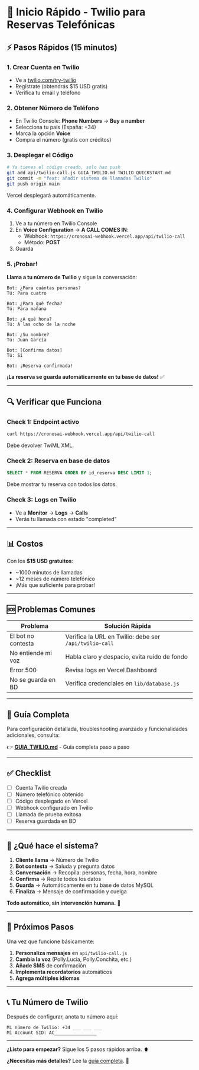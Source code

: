 # 🚀 Inicio Rápido - Twilio para Reservas Telefónicas

## ⚡ Pasos Rápidos (15 minutos)

### 1. Crear Cuenta en Twilio
- Ve a [twilio.com/try-twilio](https://www.twilio.com/try-twilio)
- Regístrate (obtendrás $15 USD gratis)
- Verifica tu email y teléfono

### 2. Obtener Número de Teléfono
- En Twilio Console: **Phone Numbers** → **Buy a number**
- Selecciona tu país (España: +34)
- Marca la opción **Voice**
- Compra el número (gratis con créditos)

### 3. Desplegar el Código
```bash
# Ya tienes el código creado, solo haz push
git add api/twilio-call.js GUIA_TWILIO.md TWILIO_QUICKSTART.md
git commit -m "feat: añadir sistema de llamadas Twilio"
git push origin main
```

Vercel desplegará automáticamente.

### 4. Configurar Webhook en Twilio
1. Ve a tu número en Twilio Console
2. En **Voice Configuration** → **A CALL COMES IN**:
   - Webhook: `https://cronosai-webhook.vercel.app/api/twilio-call`
   - Método: **POST**
3. Guarda

### 5. ¡Probar!
**Llama a tu número de Twilio** y sigue la conversación:

```
Bot: ¿Para cuántas personas?
Tú: Para cuatro

Bot: ¿Para qué fecha?
Tú: Para mañana

Bot: ¿A qué hora?
Tú: A las ocho de la noche

Bot: ¿Su nombre?
Tú: Juan García

Bot: [Confirma datos]
Tú: Sí

Bot: ¡Reserva confirmada!
```

**¡La reserva se guarda automáticamente en tu base de datos!** ✅

---

## 🔍 Verificar que Funciona

### Check 1: Endpoint activo
```bash
curl https://cronosai-webhook.vercel.app/api/twilio-call
```
Debe devolver TwiML XML.

### Check 2: Reserva en base de datos
```sql
SELECT * FROM RESERVA ORDER BY id_reserva DESC LIMIT 1;
```
Debe mostrar tu reserva con todos los datos.

### Check 3: Logs en Twilio
- Ve a **Monitor** → **Logs** → **Calls**
- Verás tu llamada con estado "completed"

---

## 📊 Costos

Con los **$15 USD gratuitos**:
- ~1000 minutos de llamadas
- ~12 meses de número telefónico
- ¡Más que suficiente para probar!

---

## 🆘 Problemas Comunes

| Problema | Solución Rápida |
|----------|----------------|
| El bot no contesta | Verifica la URL en Twilio: debe ser `/api/twilio-call` |
| No entiende mi voz | Habla claro y despacio, evita ruido de fondo |
| Error 500 | Revisa logs en Vercel Dashboard |
| No se guarda en BD | Verifica credenciales en `lib/database.js` |

---

## 📖 Guía Completa

Para configuración detallada, troubleshooting avanzado y funcionalidades adicionales, consulta:

👉 **[GUIA_TWILIO.md](./GUIA_TWILIO.md)** - Guía completa paso a paso

---

## ✅ Checklist

- [ ] Cuenta Twilio creada
- [ ] Número telefónico obtenido
- [ ] Código desplegado en Vercel
- [ ] Webhook configurado en Twilio
- [ ] Llamada de prueba exitosa
- [ ] Reserva guardada en BD

---

## 🎯 ¿Qué hace el sistema?

1. **Cliente llama** → Número de Twilio
2. **Bot contesta** → Saluda y pregunta datos
3. **Conversación** → Recopila: personas, fecha, hora, nombre
4. **Confirma** → Repite todos los datos
5. **Guarda** → Automáticamente en tu base de datos MySQL
6. **Finaliza** → Mensaje de confirmación y cuelga

**Todo automático, sin intervención humana.** 🤖

---

## 🚀 Próximos Pasos

Una vez que funcione básicamente:

1. **Personaliza mensajes** en `api/twilio-call.js`
2. **Cambia la voz** (Polly.Lucia, Polly.Conchita, etc.)
3. **Añade SMS** de confirmación
4. **Implementa recordatorios** automáticos
5. **Agrega múltiples idiomas**

---

## 📞 Tu Número de Twilio

Después de configurar, anota tu número aquí:

```
Mi número de Twilio: +34 ___ ___ ___
Mi Account SID: AC________________
```

---

**¿Listo para empezar?** Sigue los 5 pasos rápidos arriba. ⬆️

**¿Necesitas más detalles?** Lee la [guía completa](./GUIA_TWILIO.md). 📖

